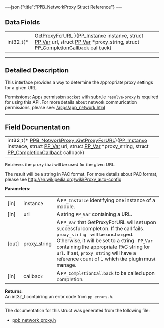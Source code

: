 ---json {"title":"PPB\_NetworkProxy Struct Reference"} ---

Data Fields
-----------

<table><tbody><tr class="odd"><td style="text-align: right;">int32_t(* </td><td><a href="/docs/native-client/pepper_dev/c/struct_p_p_b___network_proxy__1__0#af417cbf01c96db637472ac31bb4c6fbb" class="el">GetProxyForURL</a> )(<a href="/docs/native-client/pepper_dev/c/group___typedefs#ga89b662403e6a687bb914b80114c0d19d" class="el">PP_Instance</a> instance, struct <a href="/docs/native-client/pepper_dev/c/struct_p_p___var/" class="el">PP_Var</a> url, struct <a href="/docs/native-client/pepper_dev/c/struct_p_p___var/" class="el">PP_Var</a> *proxy_string, struct <a href="/docs/native-client/pepper_dev/c/struct_p_p___completion_callback/" class="el">PP_CompletionCallback</a> callback)</td></tr></tbody></table>

------------------------------------------------------------------------

<span id="details" class="anchor" style="margin: 0;"></span>

Detailed Description
--------------------

This interface provides a way to determine the appropriate proxy settings for a given URL.

Permissions: Apps permission `socket` with subrule `resolve-proxy` is required for using this API. For more details about network communication permissions, please see: [/apps/app\_network.html](/apps/app_network.html)

------------------------------------------------------------------------

Field Documentation
-------------------

<span id="af417cbf01c96db637472ac31bb4c6fbb" class="anchor" style="margin: 0;"></span>

<table><tbody><tr class="odd"><td>int32_t(* <a href="/docs/native-client/pepper_dev/c/struct_p_p_b___network_proxy__1__0#af417cbf01c96db637472ac31bb4c6fbb" class="el">PPB_NetworkProxy::GetProxyForURL</a>)(<a href="/docs/native-client/pepper_dev/c/group___typedefs#ga89b662403e6a687bb914b80114c0d19d" class="el">PP_Instance</a> instance, struct <a href="/docs/native-client/pepper_dev/c/struct_p_p___var/" class="el">PP_Var</a> url, struct <a href="/docs/native-client/pepper_dev/c/struct_p_p___var/" class="el">PP_Var</a> *proxy_string, struct <a href="/docs/native-client/pepper_dev/c/struct_p_p___completion_callback/" class="el">PP_CompletionCallback</a> callback)</td></tr></tbody></table>

Retrieves the proxy that will be used for the given URL.

The result will be a string in PAC format. For more details about PAC format, please see <http://en.wikipedia.org/wiki/Proxy_auto-config>

**Parameters:**  
<table><tbody><tr class="odd"><td>[in]</td><td>instance</td><td>A <code>PP_Instance</code> identifying one instance of a module.</td></tr><tr class="even"><td>[in]</td><td>url</td><td>A string <code>PP_Var</code> containing a URL.</td></tr><tr class="odd"><td>[out]</td><td>proxy_string</td><td>A <code>PP_Var</code> that GetProxyForURL will set upon successful completion. If the call fails, <code>proxy_string </code> will be unchanged. Otherwise, it will be set to a string <code> PP_Var</code> containing the appropriate PAC string for <code>url</code>. If set, <code>proxy_string</code> will have a reference count of 1 which the plugin must manage.</td></tr><tr class="even"><td>[in]</td><td>callback</td><td>A <code>PP_CompletionCallback</code> to be called upon completion.</td></tr></tbody></table>

<!-- -->

**Returns:**  
An int32\_t containing an error code from `pp_errors.h`.

------------------------------------------------------------------------

The documentation for this struct was generated from the following file:

-   <a href="/docs/native-client/pepper_dev/c/ppb__network__proxy_8h/" class="el">ppb_network_proxy.h</a>
